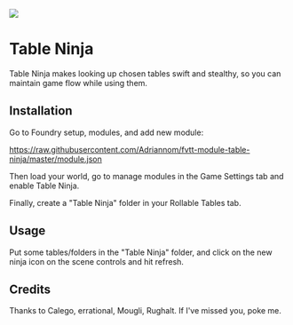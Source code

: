 ![](https://img.shields.io/badge/Foundry-v0.7.7-informational)
<!--- Downloads @ Latest Badge -->
<!--- replace <user>/<repo> with your username/repository -->
<!--- ![Latest Release Download Count](https://img.shields.io/github/downloads/adriannom/fvtt-module-table-ninja/latest/module.zip) -->

<!--- Forge Bazaar Install % Badge -->
<!--- replace <your-module-name> with the `name` in your manifest -->
<!--- ![Forge Installs](https://img.shields.io/badge/dynamic/json?label=Forge%20Installs&query=package.installs&suffix=%25&url=https%3A%2F%2Fforge-vtt.com%2Fapi%2Fbazaar%2Fpackage%2Ftable-ninja&colorB=4aa94a) -->


# Table Ninja

Table Ninja makes looking up chosen tables swift and stealthy, so you can maintain game flow while using them.

## Installation

Go to Foundry setup, modules, and add new module:

https://raw.githubusercontent.com/Adriannom/fvtt-module-table-ninja/master/module.json

Then load your world, go to manage modules in the Game Settings tab and enable Table Ninja.

Finally, create a "Table Ninja" folder in your Rollable Tables tab.

## Usage

Put some tables/folders in the "Table Ninja" folder, and click on the new ninja icon on the scene controls and hit refresh.

## Credits

Thanks to Calego, errational, Mougli, Rughalt.
If I've missed you, poke me.